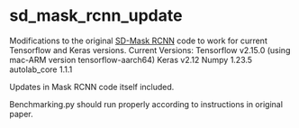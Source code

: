 # sd_mask_rcnn_update

Modifications to the original [SD-Mask RCNN](https://github.com/BerkeleyAutomation/sd-maskrcnn) code to work for current Tensorflow and Keras versions.
  Current Versions:
    Tensorflow v2.15.0 (using mac-ARM version tensorflow-aarch64)
    Keras v2.12
    Numpy 1.23.5
    autolab_core 1.1.1

Updates in Mask RCNN code itself included.

Benchmarking.py should run properly according to instructions in original paper.
